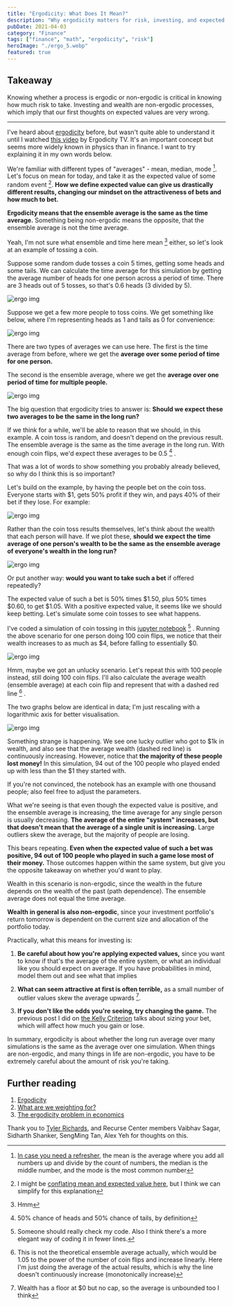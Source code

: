```yaml
---
title: "Ergodicity: What Does It Mean?"
description: "Why ergodicity matters for risk, investing, and expected value."
pubDate: 2021-04-03
category: "Finance"
tags: ["finance", "math", "ergodicity", "risk"]
heroImage: "./ergo_5.webp"
featured: true
---
```


## Takeaway

Knowing whether a process is ergodic or non-ergodic is critical in knowing how much risk to take. Investing and wealth are non-ergodic processes, which imply that our first thoughts on expected values are very wrong.

---

I've heard about [ergodicity](https://en.wikipedia.org/wiki/Ergodic_process "wiki") before, but wasn't quite able to understand it until I watched [this video](https://www.youtube.com/watch?v=VCb2AMN87cg "youtube") by Ergodicity TV. It's an important concept but seems more widely known in physics than in finance. I want to try explaining it in my own words below.

We're familiar with different types of "averages" - mean, median, mode [^1]. Let's focus on mean for today, and take it as the expected value of some random event [^2]. **How we define expected value can give us drastically different results, changing our mindset on the attractiveness of bets and how much to bet.**

**Ergodicity means that the ensemble average is the same as the time average.** Something being non-ergodic means the opposite, that the ensemble average is not the time average.

Yeah, I'm not sure what ensemble and time here mean [^3] either, so let's look at an example of tossing a coin.

Suppose some random dude tosses a coin 5 times, getting some heads and some tails. We can calculate the time average for this simulation by getting the average number of heads for one person across a period of time. There are 3 heads out of 5 tosses, so that's 0.6 heads (3 divided by 5).

![ergo img](./ergo_1.webp)

Suppose we get a few more people to toss coins. We get something like below, where I'm representing heads as 1 and tails as 0 for convenience:

![ergo img](./ergo_2.webp)

There are two types of averages we can use here. The first is the time average from before, where we get the **average over some period of time for one person.**

The second is the ensemble average, where we get the **average over one period of time for multiple people.**

![ergo img](./ergo_3.webp)

The big question that ergodicity tries to answer is: **Should we expect these two averages to be the same in the long run?**

If we think for a while, we'll be able to reason that we should, in this example. A coin toss is random, and doesn't depend on the previous result. The ensemble average is the same as the time average in the long run. With enough coin flips, we'd expect these averages to be 0.5 [^4] .

That was a lot of words to show something you probably already believed, so why do I think this is so important?

Let's build on the example, by having the people bet on the coin toss. Everyone starts with $1, gets 50% profit if they win, and pays 40% of their bet if they lose. For example:

![ergo img](./ergo_4.webp)

Rather than the coin toss results themselves, let's think about the wealth that each person will have. If we plot these, **should we expect the time average of one person's wealth to be the same as the ensemble average of everyone's wealth in the long run?**

![ergo img](./ergo_5.webp)

Or put another way: **would you want to take such a bet** if offered repeatedly?

The expected value of such a bet is 50% times $1.50, plus 50% times $0.60, to get $1.05. With a positive expected value, it seems like we should keep betting. Let's simulate some coin tosses to see what happens.

I've coded a simulation of coin tossing in this [jupyter notebook](https://colab.research.google.com/drive/1KI_PPhtXVQDfVGRFbi4pl0ZIhL2Y4x2X?usp=sharing "colab") [^5] . Running the above scenario for one person doing 100 coin flips, we notice that their wealth increases to as much as $4, before falling to essentially $0.

![ergo img](./ergo_6.webp)

Hmm, maybe we got an unlucky scenario. Let's repeat this with 100 people instead, still doing 100 coin flips. I'll also calculate the average wealth (ensemble average) at each coin flip and represent that with a dashed red line [^6] .

The two graphs below are identical in data; I'm just rescaling with a logarithmic axis for better visualisation.

![ergo img](./ergo_7.webp)

Something strange is happening. We see one lucky outlier who got to $1k in wealth, and also see that the average wealth (dashed red line) is continuously increasing. However, notice that **the majority of these people lost money!** In this simulation, 94 out of the 100 people who played ended up with less than the $1 they started with.

If you're not convinced, the notebook has an example with one thousand people; also feel free to adjust the parameters.

What we're seeing is that even though the expected value is positive, and the ensemble average is increasing, the time average for any single person is usually decreasing. **The average of the entire "system" increases, but that doesn't mean that the average of a single unit is increasing.** Large outliers skew the average, but the majority of people are losing.

This bears repeating. **Even when the expected value of such a bet was positive, 94 out of 100 people who played in such a game lose most of their money.** Those outcomes happen within the same system, but give you the opposite takeaway on whether you'd want to play.

Wealth in this scenario is non-ergodic, since the wealth in the future depends on the wealth of the past (path dependence). The ensemble average does not equal the time average.

**Wealth in general is also non-ergodic**, since your investment portfolio's return tomorrow is dependent on the current size and allocation of the portfolio today.

Practically, what this means for investing is:

1. **Be careful about how you're applying expected values,** since you want to know if that's the average of the entire system, or what an individual like you should expect on average. If you have probabilities in mind, model them out and see what that implies

2. **What can seem attractive at first is often terrible,** as a small number of outlier values skew the average upwards [^7].

3. **If you don't like the odds you're seeing, try changing the game.** The previous post I did on [the Kelly Criterion](https://avoidboringpeople.substack.com/p/having-faith-in-the-kelly-criterion "kelly") talks about sizing your bet, which will affect how much you gain or lose.

In summary, ergodicity is about whether the long run average over many simulations is the same as the average over one simulation. When things are non-ergodic, and many things in life are non-ergodic, you have to be extremely careful about the amount of risk you're taking.

## Further reading

1. [Ergodicity](https://squidarth.com/math/2018/11/28/ergodicity.html "squid")
2. [What are we weighting for?](https://researchers.one/articles/20.04.00012 "paper")
3. [The ergodicity problem in economics](https://www.nature.com/articles/s41567-019-0732-0 "paper")

Thank you to [Tyler Richards](http://www.tylerjrichards.com/), and Recurse Center members Vaibhav Sagar, Sidharth Shanker, SengMing Tan, Alex Yeh for thoughts on this.

[^1]: [In case you need a refresher](https://www.purplemath.com/modules/meanmode.htm), the mean is the average where you add all numbers up and divide by the count of numbers, the median is the middle number, and the mode is the most common number
[^2]: I might be [conflating mean and expected value here](https://stats.stackexchange.com/questions/30365/why-is-expectation-the-same-as-the-arithmetic-mean "stats"), but I think we can simplify for this explanation
[^3]: Hmm
[^4]: 50% chance of heads and 50% chance of tails, by definition
[^5]: Someone should really check my code. Also I think there's a more elegant way of coding it in fewer lines.
[^6]: This is not the theoretical ensemble average actually, which would be 1.05 to the power of the number of coin flips and increase linearly. Here I'm just doing the average of the actual results, which is why the line doesn't continuously increase (monotonically increase)
[^7]: Wealth has a floor at $0 but no cap, so the average is unbounded too I think
